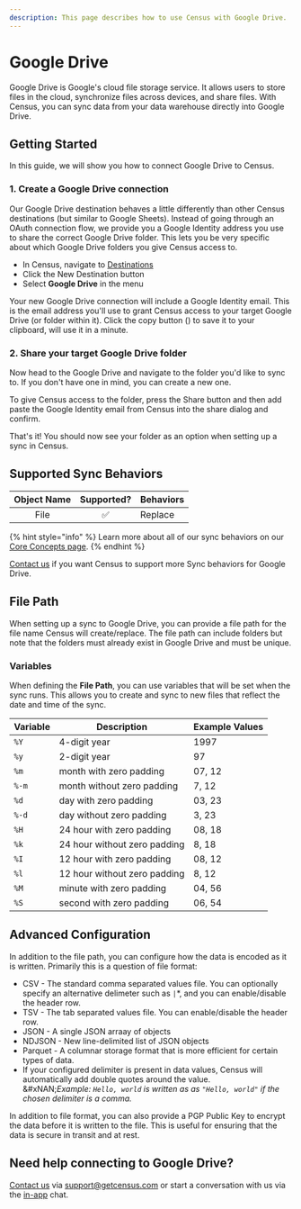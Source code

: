 ```yaml
---
description: This page describes how to use Census with Google Drive.
---
```


# Google Drive

Google Drive is Google's cloud file storage service. It allows users to store files in the cloud, synchronize files across devices, and share files. With Census, you can sync data from your data warehouse directly into Google Drive.

## Getting Started

In this guide, we will show you how to connect Google Drive to Census.

### 1. Create a Google Drive connection

Our Google Drive destination behaves a little differently than other Census destinations (but similar to Google Sheets). Instead of going through an OAuth connection flow, we provide you a Google Identity address you use to share the correct Google Drive folder. This lets you be very specific about which Google Drive folders you give Census access to.

* In Census, navigate to [Destinations](https://app.getcensus.com/destinations)
* Click the New Destination button
* Select **Google Drive** in the menu

Your new Google Drive connection will include a Google Identity email. This is the email address you'll use to grant Census access to your target Google Drive (or folder within it). Click the copy button (<img src="../.gitbook/assets/copy-solid.svg" alt="" data-size="line">) to save it to your clipboard, will use it in a minute.

### 2. Share your target Google Drive folder

Now head to the Google Drive and navigate to the folder you'd like to sync to. If you don't have one in mind, you can create a new one.

To give Census access to the folder, press the Share button and then add paste the Google Identity email from Census into the share dialog and confirm.

That's it! You should now see your folder as an option when setting up a sync in Census.

## Supported Sync Behaviors

| **Object Name** | **Supported?** | **Behaviors** |
| :-------------: | :------------: | ------------- |
|       File      |        ✅       | Replace       |

{% hint style="info" %}
Learn more about all of our sync behaviors on our [Core Concepts page](../syncs/core-concept/#the-different-sync-behaviors).
{% endhint %}

[Contact us](mailto:support@getcensus.com) if you want Census to support more Sync behaviors for Google Drive.

## File Path

When setting up a sync to Google Drive, you can provide a file path for the file name Census will create/replace. The file path can include folders but note that the folders must already exist in Google Drive and must be unique.

### Variables

When defining the **File Path**, you can use variables that will be set when the sync runs. This allows you to create and sync to new files that reflect the date and time of the sync.

| **Variable** | **Description**              | **Example Values** |
| ------------ | ---------------------------- | ------------------ |
| `%Y`         | 4-digit year                 | 1997               |
| `%y`         | 2-digit year                 | 97                 |
| `%m`         | month with zero padding      | 07, 12             |
| `%-m`        | month without zero padding   | 7, 12              |
| `%d`         | day with zero padding        | 03, 23             |
| `%-d`        | day without zero padding     | 3, 23              |
| `%H`         | 24 hour with zero padding    | 08, 18             |
| `%k`         | 24 hour without zero padding | 8, 18              |
| `%I`         | 12 hour with zero padding    | 08, 12             |
| `%l`         | 12 hour without zero padding | 8, 12              |
| `%M`         | minute with zero padding     | 04, 56             |
| `%S`         | second with zero padding     | 06, 54             |

## Advanced Configuration

In addition to the file path, you can configure how the data is encoded as it is written. Primarily this is a question of file format:

* CSV - The standard comma separated values file. You can optionally specify an alternative delimeter such as `|`\*, and you can enable/disable the header row.
* TSV - The tab separated values file. You can enable/disable the header row.
* JSON - A single JSON arraay of objects
* NDJSON - New line-delimited list of JSON objects
* Parquet - A columnar storage format that is more efficient for certain types of data.
* If your configured delimiter is present in data values, Census will automatically add double quotes around the value.\
  &#xNAN;_&#x45;xample: `Hello, world` is written as as `"Hello, world"` if the chosen delimiter is a comma._

In addition to file format, you can also provide a PGP Public Key to encrypt the data before it is written to the file. This is useful for ensuring that the data is secure in transit and at rest.

## Need help connecting to Google Drive?

[Contact us](mailto:support@getcensus.com) via support@getcensus.com or start a conversation with us via the [in-app](https://app.getcensus.com) chat.
